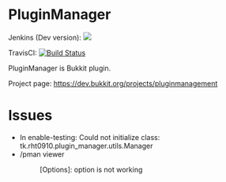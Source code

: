 
# PluginManager

Jenkins (Dev version): <a href="https://ci.rht0910.tk/job/PluginManager"><img src="https://ci.rht0910.tk/job/PluginManager/badge/icon"></a>

TravisCI: [![Build Status](https://travis-ci.org/rht0910/PluginManager.svg?branch=master)](https://travis-ci.org/rht0910/PluginManager)

PluginManager is Bukkit plugin.

Project page: https://dev.bukkit.org/projects/pluginmanagement



# Issues
* In enable-testing: Could not initialize class: tk.rht0910.plugin_manager.utils.Manager
* /pman viewer <Dir> <Filename> [Options]: option is not working
